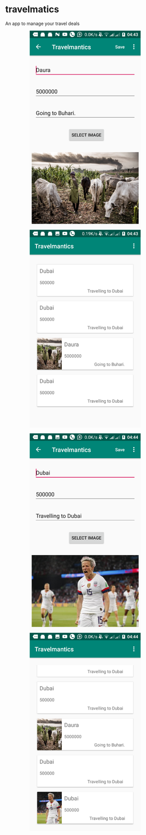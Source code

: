 # travelmatics
An app to manage your travel deals
<p align="center">
  <img src="Screenshot_20190809-044326.png" width="350" title="hover text">
  <img src="Screenshot_20190809-044333.png" width="350" alt="accessibility text">
</p>

<p align="center">
  <img src="Screenshot_20190809-044444.png" width="350" title="hover text">
  <img src="Screenshot_20190809-044500.png" width="350" alt="accessibility text">
</p>
